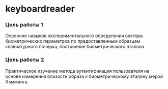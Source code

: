 # keyboardreader
<h3>Цель работы 1</h3>Освоение навыков экспериментального определения
вектора биометрических параметров по предоставленным образцам
клавиатурного почерка, построение биометрического эталона.
<h3>Цель работы 2</h3>Практическое изучение метода аутентификация
пользователя на основе измерения близости образа к биометрическому
эталону мерой Хэмминга.
